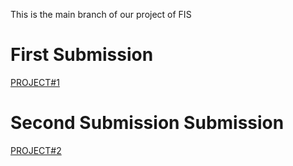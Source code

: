 This is the main branch of our project of FIS 
# First Submission
[PROJECT#1](https://github.com/Chayy80/Repostorio-Equipo-3/tree/FIS_%231_ProjectMA)
# Second Submission Submission
[PROJECT#2](https://github.com/Chayy80/Repostorio-Equipo-3/tree/FIS_%232_ProjectMA)
